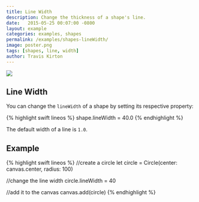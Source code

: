 ```yaml
---
title: Line Width
description: Change the thickness of a shape's line.
date:   2015-05-25 00:07:00 -0800
layout: example
categories: examples, shapes
permalink: /examples/shapes-lineWidth/
image: poster.png
tags: [shapes, line, width]
author: Travis Kirton
---
```

![](lineWidth.png)

## Line Width
You can change the `lineWidth` of a shape by setting its respective property:

{% highlight swift lineos %}
shape.lineWidth = 40.0
{% endhighlight %}

The default width of a line is `1.0`.

## Example
{% highlight swift lineos %}
//create a circle
let circle = Circle(center: canvas.center, radius: 100)

//change the line width
circle.lineWidth = 40

//add it to the canvas
canvas.add(circle)
{% endhighlight %}